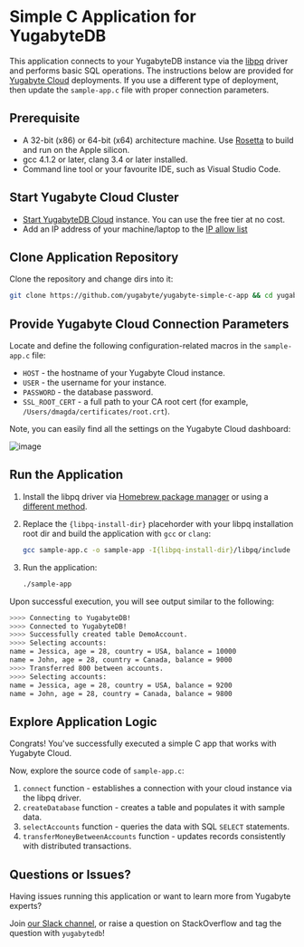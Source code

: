 # Simple C Application for YugabyteDB

This application connects to your YugabyteDB instance via the 
[libpq](https://docs.yugabyte.com/latest/reference/drivers/ysql-client-drivers/#libpq) driver and performs basic SQL 
operations. The instructions below are provided for [Yugabyte Cloud](https://cloud.yugabyte.com/) deployments. 
If you use a different type of deployment, then update the `sample-app.c` file with proper connection parameters.

## Prerequisite

* A 32-bit (x86) or 64-bit (x64) architecture machine. Use [Rosetta](https://support.apple.com/en-us/HT211861) to build and run on the Apple silicon.
* gcc 4.1.2 or later, clang 3.4 or later installed.
* Command line tool or your favourite IDE, such as Visual Studio Code.

## Start Yugabyte Cloud Cluster

* [Start YugabyteDB Cloud](https://docs.yugabyte.com/latest/yugabyte-cloud/cloud-quickstart/qs-add/) instance. You can use
the free tier at no cost.
* Add an IP address of your machine/laptop to the [IP allow list](https://docs.yugabyte.com/latest/yugabyte-cloud/cloud-secure-clusters/add-connections/#manage-ip-allow-lists)

## Clone Application Repository

Clone the repository and change dirs into it:

```bash
git clone https://github.com/yugabyte/yugabyte-simple-c-app && cd yugabyte-simple-c-app
```

## Provide Yugabyte Cloud Connection Parameters

Locate and define the following configuration-related macros in the `sample-app.c` file:
* `HOST` - the hostname of your Yugabyte Cloud instance.
* `USER` - the username for your instance.
* `PASSWORD` - the database password.
* `SSL_ROOT_CERT` - a full path to your CA root cert (for example, `/Users/dmagda/certificates/root.crt`). 

Note, you can easily find all the settings on the Yugabyte Cloud dashboard:

![image](resources/cloud-app-settings.png)

## Run the Application

1. Install the libpq driver via [Homebrew package manager](https://formulae.brew.sh/formula/libpq) or using a [different method](https://www.postgresql.org/download/).
    
2. Replace the `{libpq-install-dir}` placehorder with your libpq installation root dir and build the application with `gcc` or `clang`:
    ```bash
    gcc sample-app.c -o sample-app -I{libpq-install-dir}/libpq/include -L{libpq-install-dir}/libpq/lib -lpq
    ```
3. Run the application:
    ```bash
    ./sample-app
    ```

Upon successful execution, you will see output similar to the following:

```bash
>>>> Connecting to YugabyteDB!
>>>> Connected to YugabyteDB!
>>>> Successfully created table DemoAccount.
>>>> Selecting accounts:
name = Jessica, age = 28, country = USA, balance = 10000
name = John, age = 28, country = Canada, balance = 9000
>>>> Transferred 800 between accounts.
>>>> Selecting accounts:
name = Jessica, age = 28, country = USA, balance = 9200
name = John, age = 28, country = Canada, balance = 9800
```

## Explore Application Logic

Congrats! You've successfully executed a simple C app that works with Yugabyte Cloud.

Now, explore the source code of `sample-app.c`:
1. `connect` function - establishes a connection with your cloud instance via the libpq driver.
3. `createDatabase` function - creates a table and populates it with sample data.
4. `selectAccounts` function - queries the data with SQL `SELECT` statements.
5. `transferMoneyBetweenAccounts` function - updates records consistently with distributed transactions.

## Questions or Issues?

Having issues running this application or want to learn more from Yugabyte experts?

Join [our Slack channel](https://communityinviter.com/apps/yugabyte-db/register),
or raise a question on StackOverflow and tag the question with `yugabytedb`!